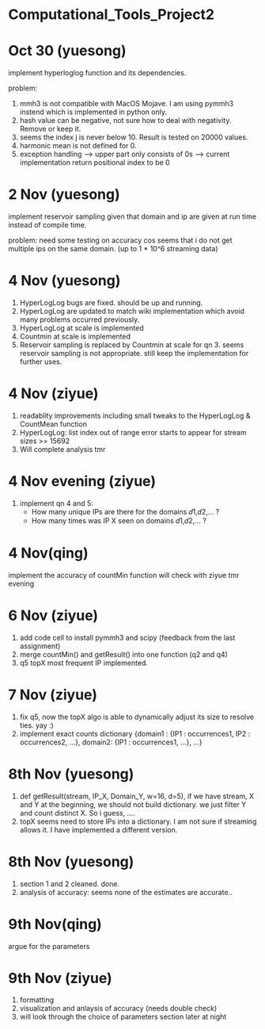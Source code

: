 # Computational_Tools_Project2

# Oct 30 (yuesong)
implement hyperloglog function and its dependencies.

problem:
1. mmh3 is not compatible with MacOS Mojave. I am using pymmh3 instend which is implemented in python only.
2. hash value can be negative, not sure how to deal with negativity. Remove or keep it.
3. seems the index j is never below 10. Result is tested on 20000 values.
4. harmonic mean is not defined for 0.
5. exception handling --> upper part only consists of 0s --> current implementation return positional index to be 0

# 2 Nov (yuesong)
implement reservoir sampling given that domain and ip are given at run time instead of compile time.

problem:
need some testing on accuracy cos seems that i do not get multiple ips on the same domain. (up to 1 * 10^6 streaming data)

# 4 Nov (yuesong)

1. HyperLogLog bugs are fixed. should be up and running.
2. HyperLogLog are updated to match wiki implementation which avoid many problems occurred previously.
3. HyperLogLog at scale is implemented
4. Countmin at scale is implemented
5. Reservoir sampling is replaced by Countmin at scale for qn 3. seems reservoir sampling is not appropriate. still keep the implementation for further uses.

# 4 Nov (ziyue)
1. readablity improvements including small tweaks to the HyperLogLog & CountMean function
2. HyperLogLog: list index out of range error starts to appear for stream sizes >= 15692
3. Will complete analysis tmr

# 4 Nov evening (ziyue)
1. implement qn 4 and 5:
    - How many unique IPs are there for the domains  𝑑1,𝑑2,… ?
    - How many times was IP X seen on domains  𝑑1,𝑑2,… ?
    
# 4 Nov(qing)
implement the accuracy of countMin function
will check with ziyue tmr evening 

# 6 Nov (ziyue)
1. add code cell to install pymmh3 and scipy (feedback from the last assignment)
2. merge countMin() and getResult() into one function (q2 and q4)
3. q5 topX most frequent IP implemented.

# 7 Nov (ziyue)
1. fix q5, now the topX algo is able to dynamically adjust its size to resolve ties. yay :)
2. implement exact counts dictionary {domain1 : {IP1 : occurrences1, IP2 : occurrences2, ...}, domain2: {IP1 : occurrences1, ...}, ...}

# 8th Nov (yuesong)
1. def getResult(stream, IP_X, Domain_Y, w=16, d=5), if we have stream, X and Y at the beginning, we should not build dictionary. we just filter Y and count distinct X. So i guess, ....
2. topX seems need to store IPs into a dictionary. I am not sure if streaming allows it. I have implemented a different version.

# 8th Nov (yuesong)
1. section 1 and 2 cleaned. done.
2. analysis of accuracy: seems none of the estimates are accurate..

# 9th Nov(qing)
argue for the parameters

# 9th Nov (ziyue)
1. formatting
2. visualization and anlaysis of accuracy (needs double check)
3. will look through the choice of parameters section later at night
